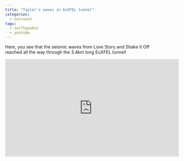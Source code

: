 ```yaml
---
title: "Taylor's waves in EuXFEL tunnel"
categories:
  - outreach
tags:
  - swiftquakes
  - youtube
---
```


Here, you see that the seismic waves from Love Story and Shake it Off reached all the way through the 3.4km long EuXFEL tunnel!

<iframe width="560" height="315" src="https://www.youtube.com/embed/jO0U1UXkDII?si=ijcdmTCG8y7NT-PG" title="YouTube video player" frameborder="0" allow="accelerometer; autoplay; clipboard-write; encrypted-media; gyroscope; picture-in-picture; web-share" referrerpolicy="strict-origin-when-cross-origin" allowfullscreen></iframe>
